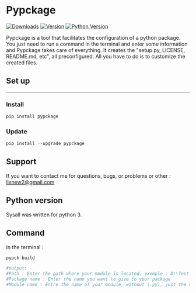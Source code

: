 # Pypckage

[![Downloads](https://static.pepy.tech/badge/pypckage)](https://pepy.tech/project/pypckage)
[![Version](https://img.shields.io/pypi/v/pypckage)](https://pypi.org/project/pypckage/)
[![Python Version](https://img.shields.io/pypi/pyversions/pypckage)](https://pypi.org/project/pypckage/)

Pypckage is a tool that facilitates the configuration of a python package. 
You just need to run a command in the terminal and enter some information and Pypckage takes care of everything. 
It creates the "setup.py, LICENSE, README.md, etc", all preconfigured. All you have to do is to customize the created files.

## Set up
----

### Install

~~~python
pip install pypckage
~~~

### Update

~~~python
pip install --upgrade pypckage
~~~

## Support

If you want to contact me for questions, bugs, or problems or other : lixnew2@gmail.com

## Python version

Sysall was written for python 3.

## Command

In the terminal :

~~~python
pypck-build

#output:
#Path : Enter the path where your module is located, exemple : D:\Test
#Package name : Enter the name you want to give to your package
#Module name : Entre the name of your module, without (.py), just the name
~~~